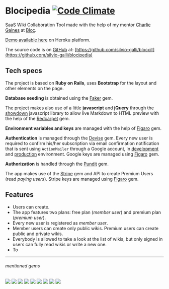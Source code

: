 # Blocipedia [![Code Climate](https://codeclimate.com/github/silvio-galli/blocipedia/badges/gpa.svg)](https://codeclimate.com/github/silvio-galli/blocipedia)

SaaS Wiki Collaboration Tool made with the help of my mentor [Charlie Gaines](https://github.com/beaugaines) at [Bloc](http://www.bloc.io).

[Demo available here](https://floating-ocean-14149.herokuapp.com/) on Heroku platform.

The source code is on [GitHub](https://github.com) at: [https://github.com/silvio-galli/bloccit](https://github.com/silvio-galli/blocipedia)


## Tech specs
The project is based on **Ruby on Rails**, uses **Bootstrap** for the layout and other elements on the page.

**Database seeding** is obtained using the [Faker](https://github.com/stympy/faker) gem.

The project makes also use of a little **javascript** and **jQuery** through the [showdown](https://github.com/showdownjs/showdown) javascript library to allow live Markdown to HTML preview with the help of the [Redcarpet](https://github.com/vmg/redcarpet) gem.

**Environment variables and keys** are managed with the help of [Figaro](https://github.com/laserlemon/figaro) gem.

**Authentication** is managed through the [Devise](https://github.com/plataformatec/devise) gem.
Every new user is required to confirm his/her subscription via email confirmation notification that is sent using `ActionMailer` through a Google account, in [development](https://github.com/silvio-galli/blocipedia/blob/master/config/environments/development.rb) and [production](https://github.com/silvio-galli/blocipedia/blob/master/config/environments/production.rb) environment.
Google keys are managed using [Figaro](https://github.com/laserlemon/figaro) gem.


**Authorization** is handled through the [Pundit](https://github.com/elabs/pundit) gem.

The app makes use of the [Stripe](https://github.com/stripe/stripe-ruby) gem and API to create Premium Users (read *paying users*). Stripe keys are managed using [Figaro](https://github.com/laserlemon/figaro) gem.


## Features

- Users can create.
- The app features two plans: free plan (*member user*) and premium plan (*premium user*).
- Every new user is registered as *member user*.
- Member users can create only public wikis. Premium users can create public and private wikis.
- Everybody is allowed to take a look at the list of wikis, but only signed in users can fully read wikis or write a new one.
- To 


---

###### mentioned gems
![](https://img.shields.io/badge/rails-4.2.5-green.svg?style=flat)
![](https://img.shields.io/badge/bootstrap_sass-3.3.5.1-green.svg?style=flat)
![](https://img.shields.io/badge/faker-1.6.3-green.svg?style=flat)
![](https://img.shields.io/badge/jquery_rails-4.0.5-green.svg?style=flat)
![](https://img.shields.io/badge/redcarpet-3.3.4-green.svg?style=flat)
![](https://img.shields.io/badge/figaro-1.1.1-green.svg?style=flat)
![](https://img.shields.io/badge/devise-3.5.6-green.svg?style=flat)
![](https://img.shields.io/badge/pundit-1.1.0-green.svg?style=flat)
![](https://img.shields.io/badge/stripe-1.37.0-green.svg?style=flat)
